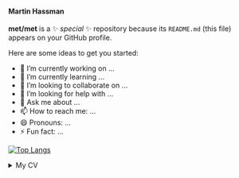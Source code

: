 #### Martin Hassman


**met/met** is a ✨ _special_ ✨ repository because its `README.md` (this file) appears on your GitHub profile.

Here are some ideas to get you started:

- 🔭 I’m currently working on ...
- 🌱 I’m currently learning ...
- 👯 I’m looking to collaborate on ...
- 🤔 I’m looking for help with ...
- 💬 Ask me about ...
- 📫 How to reach me: ...
- 😄 Pronouns: ...
- ⚡ Fun fact: ...



[![Top Langs](https://github-readme-stats.vercel.app/api/top-langs/?username=met&hide=Lua)](https://github.com/anuraghazra/github-readme-stats)

<details>
  <summary>My CV</summary>
<details>
  <summary>My 1st job, Nette tester at Nette Packard Enterpise</summary>

  - Git
  - PHP
  - Nette
  - Nette Tester
</details>

<details>
  <summary>My 2nd job, Nette Junior Developer at Dáme Nette, s.r.o</summary>

  - Git, PHP, Nette
  - Latte
  - Tracy
  - PostgreSQL
</details>

<details>
  <summary>My 3rd job, Senior Nette Developer at Nette Telecom</summary>


  ... more details here ...  
</details>

</details>


